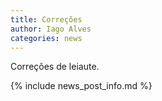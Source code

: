 ```yaml
---
title: Correções
author: Iago Alves
categories: news
---
```

Correções de leiaute.

{% include news_post_info.md %}
